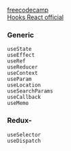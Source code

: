 [freecodecamp](https://www.freecodecamp.org/news/react-hooks-fundamentals/)  
[Hooks React official](https://legacy.reactjs.org/docs/hooks-overview.html)
### Generic
```
useState  
useEffect  
useRef  
useReducer  
useContext  
useParam  
useLocation  
useSearchParams
useCallback  
useMemo  
```

### Redux-  
```
useSelector  
useDispatch
```
